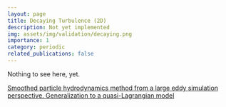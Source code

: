 ```yaml
---
layout: page
title: Decaying Turbulence (2D)
description: Not yet implemented
img: assets/img/validation/decaying.png
importance: 1
category: periodic
related_publications: false
---
```


Nothing to see here, yet.


[Smoothed particle hydrodynamics method from a large eddy simulation perspective. Generalization to a quasi-Lagrangian model](https://pubs.aip.org/aip/pof/article/33/1/015102/1061101/Smoothed-particle-hydrodynamics-method-from-a)